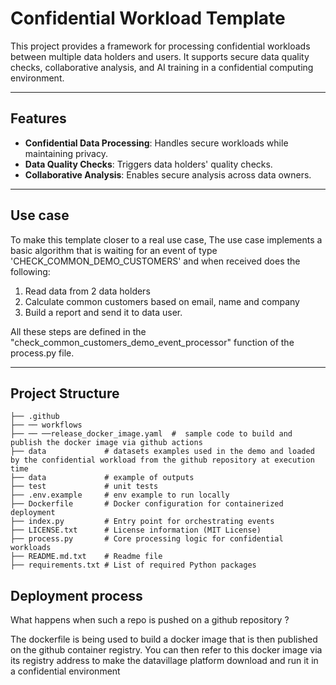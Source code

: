 # Confidential Workload Template

This project provides a framework for processing confidential workloads between multiple data holders and users. It supports secure data quality checks, collaborative analysis, and AI training in a confidential computing environment.

---

## Features

- **Confidential Data Processing**: Handles secure workloads while maintaining privacy.
- **Data Quality Checks**: Triggers data holders' quality checks.
- **Collaborative Analysis**: Enables secure analysis across data owners.

---

## Use case
To make this template closer to a real use case,
The use case implements a basic algorithm that is waiting for an event of type 'CHECK_COMMON_DEMO_CUSTOMERS' and when received does the following:
 1. Read data from 2 data holders
 2. Calculate common customers based on email, name and company
 3. Build a report and send it to data user.

All these steps are defined in the "check_common_customers_demo_event_processor" function of the process.py file.

---

## Project Structure

```
├── .github 
├── ── workflows
├── ── ──release_docker_image.yaml  #  sample code to build and publish the docker image via github actions 
├── data             # datasets examples used in the demo and loaded by the confidential workload from the github repository at execution time
├── data             # example of outputs
├── test             # unit tests
├── .env.example     # env example to run locally
├── Dockerfile       # Docker configuration for containerized deployment
├── index.py         # Entry point for orchestrating events
├── LICENSE.txt      # License information (MIT License)
├── process.py       # Core processing logic for confidential workloads
├── README.md.txt    # Readme file
├── requirements.txt # List of required Python packages
```

## Deployment process
What happens when such a repo is pushed on a github repository ?

The dockerfile is being used to build a docker image that is then published on the github container registry.
You can then refer to this docker image via its registry address to make the datavillage platform download and run it in a confidential environment